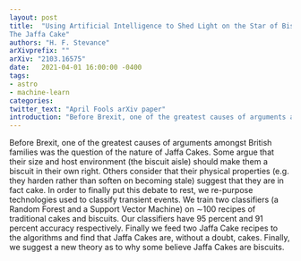 ```yaml
---
layout: post
title:  "Using Artificial Intelligence to Shed Light on the Star of Biscuits:
The Jaffa Cake"
authors: "H. F. Stevance"
arXivprefix: ""
arXiv: "2103.16575"
date:   2021-04-01 16:00:00 -0400
tags:
- astro
- machine-learn
categories:
twitter_text: "April Fools arXiv paper"
introduction: "Before Brexit, one of the greatest causes of arguments amongst British families was..."
---
```


Before Brexit, one of the greatest causes of arguments amongst British families was the question of the nature of Jaffa Cakes. Some argue that their size and host environment (the biscuit aisle) should make them a biscuit in their own right. Others consider that their physical properties (e.g. they harden rather than soften on becoming stale) suggest that they are in fact cake. In order to finally put this debate to rest, we re-purpose technologies used to classify transient events. We train two classifiers (a Random Forest and a Support Vector Machine) on ∼100 recipes of traditional cakes and biscuits. Our classifiers have 95 percent and 91 percent accuracy respectively. Finally we feed two Jaffa Cake recipes to the algorithms and find that Jaffa Cakes are, without a doubt, cakes. Finally, we suggest a new theory as to why some believe Jaffa Cakes are biscuits.

